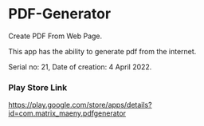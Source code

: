 # PDF-Generator
Create PDF From Web Page.

This app has the ability to generate pdf from the internet.

Serial no: 21, Date of creation: 4 April 2022.

### Play Store Link

https://play.google.com/store/apps/details?id=com.matrix_maeny.pdfgenerator


